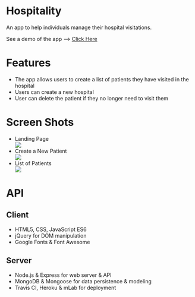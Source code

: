# Hospitality

An app to help individuals manage their hospital visitations.

See a demo of the app --> <a href="https://quiet-wildwood-91303.herokuapp.com/">Click Here</a>

# Features
 - The app allows users to create a list of patients they have visited in the hospital
 - Users can create a new hospital
 - User can delete the patient if they no longer need to visit them

# Screen Shots

<ul>
 <li>Landing Page</li>
<img src="http://stevenbeyerjr.com/img/landingpage.png"> </br>
<li>Create a New Patient</li>
<img src="http://stevenbeyerjr.com/img/addpatient.png"> </br>
<li>List of Patients</li>
<img src="http://stevenbeyerjr.com/img/patient.png">
</ul>

# API

<h2>Client</h2>
<ul>
 <li>HTML5, CSS, JavaScript ES6</li>
 <li>jQuery for DOM manipulation</li>
 <li>Google Fonts & Font Awesome</li>
</ul>
<h2>Server</h2>
<ul>
 <li>Node.js & Express for web server & API</li>
 <li>MongoDB & Mongoose for data persistence & modeling</li>
 <li>Travis CI, Heroku & mLab for deployment</li>
 </ul>
